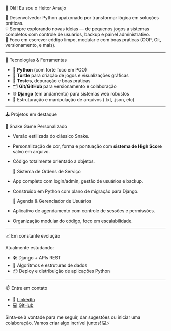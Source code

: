  👋 Olá! Eu sou o Heitor Araujo

🎯 Desenvolvedor Python apaixonado por transformar lógica em soluções práticas.  
💡 Sempre explorando novas ideias — de pequenos jogos a sistemas completos com controle de usuários, backup e painel administrativo.  
🚀 Foco em escrever código limpo, modular e com boas práticas (OOP, Git, versionamento, e mais).

---

 🧰 Tecnologias & Ferramentas

  - 🐍 **Python** (com forte foco em POO)
- 🐢 **Turtle** para criação de jogos e visualizações gráficas
- 🧪 **Testes**, depuração e boas práticas
- 🗂️ **Git/GitHub** para versionamento e colaboração
- 🌐 **Django** (em andamento) para sistemas web robustos
- 📁 Estruturação e manipulação de arquivos (.txt, .json, etc)

---

 🕹️ Projetos em destaque

   🐍 Snake Game Personalizado
- Versão estilizada do clássico Snake.
- Personalização de cor, forma e pontuação com **sistema de High Score** salvo em arquivo.
- Código totalmente orientado a objetos.

   🧠 Sistema de Ordens de Serviço
- App completo com login/admin, gestão de usuários e backup.
- Construído em Python com plano de migração para Django.

   📅 Agenda & Gerenciador de Usuários
- Aplicativo de agendamento com controle de sessões e permissões.
- Organização modular do código, foco em escalabilidade.

---

   📈 Em constante evolução

Atualmente estudando:
- 🛠️ Django + APIs REST
- 🧠 Algoritmos e estruturas de dados
- 📦 Deploy e distribuição de aplicações Python

---

   📫 Entre em contato

- 💼 [LinkedIn](https://www.linkedin.com/in/heitorobaraujo/)
- 💻 [GitHub](https://github.com/HeitorAraujo-png)

Sinta-se à vontade para me seguir, dar sugestões ou iniciar uma colaboração. Vamos criar algo incrível juntos! 💻⚡
